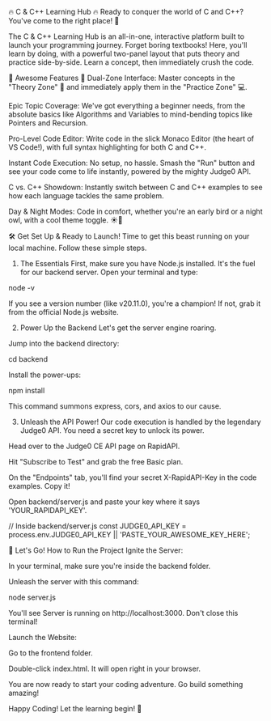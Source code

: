 🔥 C & C++ Learning Hub 🔥
Ready to conquer the world of C and C++? You've come to the right place! 🚀

The C & C++ Learning Hub is an all-in-one, interactive platform built to launch your programming journey. Forget boring textbooks! Here, you'll learn by doing, with a powerful two-panel layout that puts theory and practice side-by-side. Learn a concept, then immediately crush the code.

🌟 Awesome Features 🌟
Dual-Zone Interface: Master concepts in the "Theory Zone" 🧠 and immediately apply them in the "Practice Zone" 💻.

Epic Topic Coverage: We've got everything a beginner needs, from the absolute basics like Algorithms and Variables to mind-bending topics like Pointers and Recursion.

Pro-Level Code Editor: Write code in the slick Monaco Editor (the heart of VS Code!), with full syntax highlighting for both C and C++.

Instant Code Execution: No setup, no hassle. Smash the "Run" button and see your code come to life instantly, powered by the mighty Judge0 API.

C vs. C++ Showdown: Instantly switch between C and C++ examples to see how each language tackles the same problem.

Day & Night Modes: Code in comfort, whether you're an early bird or a night owl, with a cool theme toggle. ☀️🌙



🛠️ Get Set Up & Ready to Launch!
Time to get this beast running on your local machine. Follow these simple steps.

1. The Essentials
First, make sure you have Node.js installed. It's the fuel for our backend server. Open your terminal and type:

node -v

If you see a version number (like v20.11.0), you're a champion! If not, grab it from the official Node.js website.

2. Power Up the Backend
Let's get the server engine roaring.

Jump into the backend directory:

cd backend

Install the power-ups:

npm install

This command summons express, cors, and axios to our cause.

3. Unleash the API Power!
Our code execution is handled by the legendary Judge0 API. You need a secret key to unlock its power.

Head over to the Judge0 CE API page on RapidAPI.

Hit "Subscribe to Test" and grab the free Basic plan.

On the "Endpoints" tab, you'll find your secret X-RapidAPI-Key in the code examples. Copy it!

Open backend/server.js and paste your key where it says 'YOUR_RAPIDAPI_KEY'.


// Inside backend/server.js
const JUDGE0_API_KEY = process.env.JUDGE0_API_KEY || 'PASTE_YOUR_AWESOME_KEY_HERE'; 


🚀 Let's Go! How to Run the Project
Ignite the Server:

In your terminal, make sure you're inside the backend folder.

Unleash the server with this command:

node server.js

You'll see Server is running on http://localhost:3000. Don't close this terminal!

Launch the Website:

Go to the frontend folder.

Double-click index.html. It will open right in your browser.

You are now ready to start your coding adventure. Go build something amazing!

Happy Coding! Let the learning begin! 🎉
